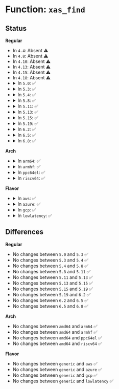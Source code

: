 # Function: <code>xas_find</code>

## Status
<b>Regular</b>
<ul>
<li>
In <code>4.4</code>: Absent ⚠️
</li>
<li>
In <code>4.8</code>: Absent ⚠️
</li>
<li>
In <code>4.10</code>: Absent ⚠️
</li>
<li>
In <code>4.13</code>: Absent ⚠️
</li>
<li>
In <code>4.15</code>: Absent ⚠️
</li>
<li>
In <code>4.18</code>: Absent ⚠️
</li>
<li>
<details>
<summary>In <code>5.0</code>: ✅</summary>

```c
void *xas_find(struct xa_state *xas, long unsigned int max);
```

**Collision:** Unique Global

**Inline:** No

**Transformation:** False

**Instances:**

```
In lib/xarray.c (ffffffff81a17410)
Location: lib/xarray.c:1055
Inline: False
Direct callers:
  - mm/filemap.c:filemap_map_pages
  - mm/filemap.c:filemap_map_pages
  - mm/filemap.c:find_get_pages_range
  - mm/filemap.c:find_get_pages_range
  - mm/filemap.c:find_get_entries
  - mm/filemap.c:find_get_entries
  - mm/filemap.c:filemap_range_has_page
  - mm/filemap.c:delete_from_page_cache_batch
  - mm/filemap.c:delete_from_page_cache_batch
  - mm/shmem.c:shmem_unuse
  - mm/shmem.c:shmem_unuse
  - mm/shmem.c:shmem_partial_swap_usage
  - mm/shmem.c:shmem_partial_swap_usage
  - mm/khugepaged.c:khugepaged
  - mm/khugepaged.c:khugepaged
  - mm/khugepaged.c:collapse_shmem
  - mm/khugepaged.c:collapse_shmem
  - mm/khugepaged.c:collapse_shmem
  - mm/memfd.c:memfd_fcntl
  - mm/memfd.c:memfd_fcntl
  - fs/dax.c:dax_layout_busy_page
  - fs/dax.c:dax_layout_busy_page
  - lib/idr.c:ida_destroy
  - lib/idr.c:ida_destroy
  - lib/xarray.c:xa_extract
  - lib/xarray.c:xa_extract
  - lib/xarray.c:xa_extract
  - lib/xarray.c:xa_find_after
  - lib/xarray.c:xa_find
```
**Symbols:**

```
ffffffff81a17410-ffffffff81a1759f: xas_find (STB_GLOBAL)
```
</details>
</li>
<li>
<details>
<summary>In <code>5.3</code>: ✅</summary>

```c
void *xas_find(struct xa_state *xas, long unsigned int max);
```

**Collision:** Unique Global

**Inline:** No

**Transformation:** False

**Instances:**

```
In lib/xarray.c (ffffffff81a870a0)
Location: lib/xarray.c:1074
Inline: False
Direct callers:
  - mm/filemap.c:filemap_map_pages
  - mm/filemap.c:filemap_map_pages
  - mm/filemap.c:find_get_pages_range
  - mm/filemap.c:find_get_pages_range
  - mm/filemap.c:find_get_entries
  - mm/filemap.c:find_get_entries
  - mm/filemap.c:filemap_range_has_page
  - mm/filemap.c:delete_from_page_cache_batch
  - mm/filemap.c:delete_from_page_cache_batch
  - mm/shmem.c:shmem_unuse_inode
  - mm/shmem.c:shmem_unuse_inode
  - mm/shmem.c:shmem_partial_swap_usage
  - mm/shmem.c:shmem_partial_swap_usage
  - mm/khugepaged.c:khugepaged
  - mm/khugepaged.c:khugepaged
  - mm/khugepaged.c:collapse_shmem
  - mm/khugepaged.c:collapse_shmem
  - mm/khugepaged.c:collapse_shmem
  - mm/memfd.c:memfd_wait_for_pins
  - mm/memfd.c:memfd_wait_for_pins
  - fs/dax.c:dax_layout_busy_page
  - fs/dax.c:dax_layout_busy_page
  - lib/idr.c:ida_destroy
  - lib/xarray.c:xa_extract
  - lib/xarray.c:xa_extract
  - lib/xarray.c:xa_extract
  - lib/xarray.c:xa_find_after
  - lib/xarray.c:xa_find
```
**Symbols:**

```
ffffffff81a870a0-ffffffff81a87250: xas_find (STB_GLOBAL)
```
</details>
</li>
<li>
<details>
<summary>In <code>5.4</code>: ✅</summary>

```c
void *xas_find(struct xa_state *xas, long unsigned int max);
```

**Collision:** Unique Global

**Inline:** No

**Transformation:** False

**Instances:**

```
In lib/xarray.c (ffffffff81abe330)
Location: lib/xarray.c:1081
Inline: False
Direct callers:
  - mm/filemap.c:filemap_map_pages
  - mm/filemap.c:filemap_map_pages
  - mm/filemap.c:find_get_pages_range
  - mm/filemap.c:find_get_pages_range
  - mm/filemap.c:find_get_entries
  - mm/filemap.c:find_get_entries
  - mm/filemap.c:filemap_range_has_page
  - mm/filemap.c:delete_from_page_cache_batch
  - mm/filemap.c:delete_from_page_cache_batch
  - mm/shmem.c:shmem_unuse_inode
  - mm/shmem.c:shmem_unuse_inode
  - mm/shmem.c:shmem_partial_swap_usage
  - mm/shmem.c:shmem_partial_swap_usage
  - mm/khugepaged.c:khugepaged_scan_mm_slot
  - mm/khugepaged.c:khugepaged_scan_mm_slot
  - mm/khugepaged.c:collapse_file
  - mm/khugepaged.c:collapse_file
  - mm/khugepaged.c:collapse_file
  - mm/memfd.c:memfd_wait_for_pins
  - mm/memfd.c:memfd_wait_for_pins
  - fs/dax.c:dax_layout_busy_page
  - fs/dax.c:dax_layout_busy_page
  - lib/idr.c:ida_destroy
  - lib/xarray.c:xa_extract
  - lib/xarray.c:xa_extract
  - lib/xarray.c:xa_extract
  - lib/xarray.c:xa_find_after
  - lib/xarray.c:xa_find
```
**Symbols:**

```
ffffffff81abe330-ffffffff81abe4e6: xas_find (STB_GLOBAL)
```
</details>
</li>
<li>
<details>
<summary>In <code>5.8</code>: ✅</summary>

```c
void *xas_find(struct xa_state *xas, long unsigned int max);
```

**Collision:** Unique Global

**Inline:** No

**Transformation:** False

**Instances:**

```
In lib/xarray.c (ffffffff815fab60)
Location: lib/xarray.c:1081
Inline: False
Direct callers:
  - mm/filemap.c:filemap_map_pages
  - mm/filemap.c:filemap_map_pages
  - mm/filemap.c:find_get_pages_range
  - mm/filemap.c:find_get_pages_range
  - mm/filemap.c:find_get_entries
  - mm/filemap.c:find_get_entries
  - mm/filemap.c:filemap_range_has_page
  - mm/filemap.c:page_cache_delete_batch
  - mm/filemap.c:page_cache_delete_batch
  - mm/shmem.c:shmem_unuse_inode
  - mm/shmem.c:shmem_unuse_inode
  - mm/shmem.c:shmem_partial_swap_usage
  - mm/shmem.c:shmem_partial_swap_usage
  - mm/khugepaged.c:khugepaged_scan_file
  - mm/khugepaged.c:khugepaged_scan_file
  - mm/khugepaged.c:collapse_file
  - mm/khugepaged.c:collapse_file
  - mm/khugepaged.c:collapse_file
  - fs/dax.c:dax_layout_busy_page
  - fs/dax.c:dax_layout_busy_page
  - fs/fuse/file.c:__readahead_batch
  - fs/fuse/file.c:__readahead_batch
  - lib/idr.c:ida_destroy
  - lib/idr.c:ida_destroy
  - lib/xarray.c:xa_find_after
  - lib/xarray.c:xa_find
```
**Symbols:**

```
ffffffff815fab60-ffffffff815fad28: xas_find (STB_GLOBAL)
```
</details>
</li>
<li>
<details>
<summary>In <code>5.11</code>: ✅</summary>

```c
void *xas_find(struct xa_state *xas, long unsigned int max);
```

**Collision:** Unique Global

**Inline:** No

**Transformation:** False

**Instances:**

```
In lib/xarray.c (ffffffff8161f360)
Location: lib/xarray.c:1231
Inline: False
Direct callers:
  - arch/x86/kernel/cpu/sgx/encl.c:sgx_encl_may_map
  - arch/x86/kernel/cpu/sgx/encl.c:sgx_encl_may_map
  - mm/filemap.c:filemap_map_pages
  - mm/filemap.c:filemap_map_pages
  - mm/filemap.c:find_get_pages_range
  - mm/filemap.c:find_get_pages_range
  - mm/filemap.c:find_get_pages_range
  - mm/filemap.c:find_get_pages_range
  - mm/filemap.c:find_get_entries
  - mm/filemap.c:find_get_entries
  - mm/filemap.c:filemap_range_has_page
  - mm/filemap.c:page_cache_delete_batch
  - mm/filemap.c:page_cache_delete_batch
  - mm/shmem.c:shmem_unuse_inode
  - mm/shmem.c:shmem_unuse_inode
  - mm/shmem.c:shmem_partial_swap_usage
  - mm/shmem.c:shmem_partial_swap_usage
  - mm/madvise.c:force_shm_swapin_readahead
  - mm/swap_state.c:clear_shadow_from_swap_cache
  - mm/swap_state.c:clear_shadow_from_swap_cache
  - mm/khugepaged.c:khugepaged_scan_file
  - mm/khugepaged.c:khugepaged_scan_file
  - mm/khugepaged.c:collapse_file
  - mm/khugepaged.c:collapse_file
  - mm/khugepaged.c:collapse_file
  - fs/dax.c:dax_layout_busy_page_range
  - fs/dax.c:dax_layout_busy_page_range
  - fs/fuse/file.c:__readahead_batch
  - fs/fuse/file.c:__readahead_batch
  - lib/idr.c:ida_destroy
  - lib/idr.c:ida_destroy
  - lib/xarray.c:xa_find_after
  - lib/xarray.c:xa_find
```
**Symbols:**

```
ffffffff8161f360-ffffffff8161f528: xas_find (STB_GLOBAL)
```
</details>
</li>
<li>
<details>
<summary>In <code>5.13</code>: ✅</summary>

```c
void *xas_find(struct xa_state *xas, long unsigned int max);
```

**Collision:** Unique Global

**Inline:** No

**Transformation:** False

**Instances:**

```
In lib/xarray.c (ffffffff816029b0)
Location: lib/xarray.c:1232
Inline: False
Direct callers:
  - arch/x86/kernel/cpu/sgx/encl.c:sgx_encl_may_map
  - arch/x86/kernel/cpu/sgx/encl.c:sgx_encl_may_map
  - mm/filemap.c:filemap_map_pages
  - mm/filemap.c:filemap_map_pages
  - mm/filemap.c:next_uptodate_page
  - mm/filemap.c:next_uptodate_page
  - mm/filemap.c:mapping_seek_hole_data
  - mm/filemap.c:find_get_pages_range_tag
  - mm/filemap.c:find_get_pages_range
  - mm/filemap.c:find_lock_entries
  - mm/filemap.c:find_get_entries
  - mm/filemap.c:filemap_range_needs_writeback
  - mm/filemap.c:filemap_range_has_page
  - mm/filemap.c:page_cache_delete_batch
  - mm/filemap.c:page_cache_delete_batch
  - mm/shmem.c:shmem_unuse_inode
  - mm/shmem.c:shmem_unuse_inode
  - mm/shmem.c:shmem_partial_swap_usage
  - mm/shmem.c:shmem_partial_swap_usage
  - mm/madvise.c:force_shm_swapin_readahead
  - mm/swap_state.c:clear_shadow_from_swap_cache
  - mm/khugepaged.c:khugepaged_scan_file
  - mm/khugepaged.c:khugepaged_scan_file
  - mm/khugepaged.c:collapse_file
  - mm/khugepaged.c:collapse_file
  - mm/khugepaged.c:collapse_file
  - fs/dax.c:dax_layout_busy_page_range
  - fs/dax.c:dax_layout_busy_page_range
  - fs/fuse/file.c:__readahead_batch
  - fs/fuse/file.c:__readahead_batch
  - lib/iov_iter.c:iov_iter_for_each_range
  - lib/iov_iter.c:iov_iter_for_each_range
  - lib/iov_iter.c:iov_iter_npages
  - lib/iov_iter.c:iov_iter_npages
  - lib/iov_iter.c:csum_and_copy_to_iter
  - lib/iov_iter.c:csum_and_copy_to_iter
  - lib/iov_iter.c:csum_and_copy_from_iter_full
  - lib/iov_iter.c:csum_and_copy_from_iter_full
  - lib/iov_iter.c:csum_and_copy_from_iter
  - lib/iov_iter.c:csum_and_copy_from_iter
  - lib/iov_iter.c:iov_iter_get_pages_alloc
  - lib/iov_iter.c:iov_iter_get_pages_alloc
  - lib/iov_iter.c:iov_iter_get_pages
  - lib/iov_iter.c:iov_iter_get_pages
  - lib/iov_iter.c:iov_iter_gap_alignment
  - lib/iov_iter.c:iov_iter_gap_alignment
  - lib/iov_iter.c:iov_iter_alignment
  - lib/iov_iter.c:iov_iter_alignment
  - lib/iov_iter.c:iov_iter_advance
  - lib/iov_iter.c:iov_iter_advance
  - lib/iov_iter.c:iov_iter_copy_from_user_atomic
  - lib/iov_iter.c:iov_iter_copy_from_user_atomic
  - lib/iov_iter.c:iov_iter_zero
  - lib/iov_iter.c:iov_iter_zero
  - lib/iov_iter.c:_copy_from_iter_full_nocache
  - lib/iov_iter.c:_copy_from_iter_full_nocache
  - lib/iov_iter.c:_copy_from_iter_flushcache
  - lib/iov_iter.c:_copy_from_iter_flushcache
  - lib/iov_iter.c:_copy_from_iter_nocache
  - lib/iov_iter.c:_copy_from_iter_nocache
  - lib/iov_iter.c:_copy_from_iter_full
  - lib/iov_iter.c:_copy_from_iter_full
  - lib/iov_iter.c:_copy_from_iter
  - lib/iov_iter.c:_copy_from_iter
  - lib/iov_iter.c:_copy_mc_to_iter
  - lib/iov_iter.c:_copy_mc_to_iter
  - lib/iov_iter.c:_copy_to_iter
  - lib/iov_iter.c:_copy_to_iter
  - lib/idr.c:ida_destroy
  - lib/idr.c:ida_destroy
  - lib/xarray.c:xa_extract
  - lib/xarray.c:xa_extract
  - lib/xarray.c:xa_find_after
  - lib/xarray.c:xa_find
```
**Symbols:**

```
ffffffff816029b0-ffffffff81602b5b: xas_find (STB_GLOBAL)
```
</details>
</li>
<li>
<details>
<summary>In <code>5.15</code>: ✅</summary>

```c
void *xas_find(struct xa_state *xas, long unsigned int max);
```

**Collision:** Unique Global

**Inline:** No

**Transformation:** False

**Instances:**

```
In lib/xarray.c (ffffffff81670e30)
Location: lib/xarray.c:1232
Inline: False
Direct callers:
  - arch/x86/kernel/cpu/sgx/encl.c:sgx_encl_may_map
  - arch/x86/kernel/cpu/sgx/encl.c:sgx_encl_may_map
  - mm/filemap.c:filemap_map_pages
  - mm/filemap.c:filemap_map_pages
  - mm/filemap.c:next_uptodate_page
  - mm/filemap.c:mapping_seek_hole_data
  - mm/filemap.c:find_get_pages_range_tag
  - mm/filemap.c:find_get_pages_range
  - mm/filemap.c:find_lock_entries
  - mm/filemap.c:find_get_entries
  - mm/filemap.c:filemap_range_needs_writeback
  - mm/filemap.c:filemap_range_has_page
  - mm/filemap.c:page_cache_delete_batch
  - mm/filemap.c:page_cache_delete_batch
  - mm/shmem.c:shmem_unuse_inode
  - mm/shmem.c:shmem_unuse_inode
  - mm/shmem.c:shmem_partial_swap_usage
  - mm/shmem.c:shmem_partial_swap_usage
  - mm/madvise.c:force_shm_swapin_readahead
  - mm/swap_state.c:clear_shadow_from_swap_cache
  - mm/khugepaged.c:khugepaged_scan_file
  - mm/khugepaged.c:khugepaged_scan_file
  - mm/khugepaged.c:collapse_file
  - mm/khugepaged.c:collapse_file
  - mm/khugepaged.c:collapse_file
  - fs/dax.c:dax_layout_busy_page_range
  - fs/dax.c:dax_layout_busy_page_range
  - fs/fuse/file.c:fuse_readahead
  - fs/fuse/file.c:fuse_readahead
  - lib/iov_iter.c:csum_and_copy_to_iter
  - lib/iov_iter.c:csum_and_copy_to_iter
  - lib/iov_iter.c:csum_and_copy_from_iter
  - lib/iov_iter.c:csum_and_copy_from_iter
  - lib/iov_iter.c:copy_page_from_iter_atomic
  - lib/iov_iter.c:copy_page_from_iter_atomic
  - lib/iov_iter.c:iov_iter_zero
  - lib/iov_iter.c:iov_iter_zero
  - lib/iov_iter.c:_copy_from_iter_flushcache
  - lib/iov_iter.c:_copy_from_iter_flushcache
  - lib/iov_iter.c:_copy_from_iter_nocache
  - lib/iov_iter.c:_copy_from_iter_nocache
  - lib/iov_iter.c:_copy_from_iter
  - lib/iov_iter.c:_copy_from_iter
  - lib/iov_iter.c:_copy_mc_to_iter
  - lib/iov_iter.c:_copy_mc_to_iter
  - lib/iov_iter.c:_copy_to_iter
  - lib/iov_iter.c:_copy_to_iter
  - lib/idr.c:ida_destroy
  - lib/idr.c:ida_destroy
  - lib/xarray.c:xa_extract
  - lib/xarray.c:xa_extract
  - lib/xarray.c:xa_extract
  - lib/xarray.c:xa_find_after
  - lib/xarray.c:xa_find
```
**Symbols:**

```
ffffffff81670e30-ffffffff81670ffe: xas_find (STB_GLOBAL)
```
</details>
</li>
<li>
<details>
<summary>In <code>5.19</code>: ✅</summary>

```c
void *xas_find(struct xa_state *xas, long unsigned int max);
```

**Collision:** Unique Global

**Inline:** No

**Transformation:** False

**Instances:**

```
In lib/xarray.c (ffffffff8178a830)
Location: lib/xarray.c:1239
Inline: False
Direct callers:
  - arch/x86/kernel/cpu/sgx/encl.c:sgx_encl_may_map
  - arch/x86/kernel/cpu/sgx/encl.c:sgx_encl_may_map
  - mm/filemap.c:filemap_map_pages
  - mm/filemap.c:filemap_map_pages
  - mm/filemap.c:next_uptodate_page
  - mm/filemap.c:mapping_seek_hole_data
  - mm/filemap.c:find_get_pages_range_tag
  - mm/filemap.c:find_get_pages_range
  - mm/filemap.c:find_lock_entries
  - mm/filemap.c:find_get_entries
  - mm/filemap.c:filemap_range_has_writeback
  - mm/filemap.c:filemap_range_has_page
  - mm/filemap.c:delete_from_page_cache_batch
  - mm/filemap.c:delete_from_page_cache_batch
  - mm/shmem.c:shmem_unuse_inode
  - mm/shmem.c:shmem_unuse_inode
  - mm/shmem.c:shmem_partial_swap_usage
  - mm/shmem.c:shmem_partial_swap_usage
  - mm/list_lru.c:memcg_destroy_list_lru
  - mm/madvise.c:force_shm_swapin_readahead
  - mm/swap_state.c:clear_shadow_from_swap_cache
  - mm/khugepaged.c:khugepaged_scan_file
  - mm/khugepaged.c:khugepaged_scan_file
  - mm/khugepaged.c:collapse_file
  - mm/khugepaged.c:collapse_file
  - fs/dax.c:dax_layout_busy_page_range
  - fs/dax.c:dax_layout_busy_page_range
  - fs/fuse/file.c:fuse_readahead
  - fs/fuse/file.c:fuse_readahead
  - lib/iov_iter.c:csum_and_copy_to_iter
  - lib/iov_iter.c:csum_and_copy_to_iter
  - lib/iov_iter.c:csum_and_copy_from_iter
  - lib/iov_iter.c:csum_and_copy_from_iter
  - lib/iov_iter.c:copy_page_from_iter_atomic
  - lib/iov_iter.c:copy_page_from_iter_atomic
  - lib/iov_iter.c:iov_iter_zero
  - lib/iov_iter.c:iov_iter_zero
  - lib/iov_iter.c:_copy_from_iter_flushcache
  - lib/iov_iter.c:_copy_from_iter_flushcache
  - lib/iov_iter.c:_copy_from_iter_nocache
  - lib/iov_iter.c:_copy_from_iter_nocache
  - lib/iov_iter.c:_copy_from_iter
  - lib/iov_iter.c:_copy_from_iter
  - lib/iov_iter.c:_copy_mc_to_iter
  - lib/iov_iter.c:_copy_mc_to_iter
  - lib/iov_iter.c:_copy_to_iter
  - lib/iov_iter.c:_copy_to_iter
  - lib/idr.c:ida_destroy
  - lib/idr.c:ida_destroy
  - lib/xarray.c:xa_extract
  - lib/xarray.c:xa_extract
  - lib/xarray.c:xa_extract
  - lib/xarray.c:xa_find_after
  - lib/xarray.c:xa_find
```
**Symbols:**

```
ffffffff8178a830-ffffffff8178aa19: xas_find (STB_GLOBAL)
```
</details>
</li>
<li>
<details>
<summary>In <code>6.2</code>: ✅</summary>

```c
void *xas_find(struct xa_state *xas, long unsigned int max);
```

**Collision:** Unique Global

**Inline:** No

**Transformation:** False

**Instances:**

```
In lib/xarray.c (ffffffff82047d70)
Location: lib/xarray.c:1239
Inline: False
Direct callers:
  - arch/x86/kernel/cpu/sgx/encl.c:sgx_encl_release
  - arch/x86/kernel/cpu/sgx/encl.c:sgx_encl_release
  - arch/x86/kernel/cpu/sgx/encl.c:sgx_encl_may_map
  - arch/x86/kernel/cpu/sgx/encl.c:sgx_encl_may_map
  - mm/filemap.c:filemap_map_pages
  - mm/filemap.c:filemap_map_pages
  - mm/filemap.c:next_uptodate_page
  - mm/filemap.c:mapping_seek_hole_data
  - mm/filemap.c:find_get_pages_range_tag
  - mm/filemap.c:filemap_get_folios
  - mm/filemap.c:find_lock_entries
  - mm/filemap.c:find_get_entries
  - mm/filemap.c:filemap_range_has_writeback
  - mm/filemap.c:filemap_range_has_page
  - mm/filemap.c:delete_from_page_cache_batch
  - mm/filemap.c:delete_from_page_cache_batch
  - mm/shmem.c:shmem_unuse_inode
  - mm/shmem.c:shmem_unuse_inode
  - mm/shmem.c:shmem_partial_swap_usage
  - mm/shmem.c:shmem_partial_swap_usage
  - mm/list_lru.c:memcg_destroy_list_lru
  - mm/madvise.c:force_shm_swapin_readahead
  - mm/swap_state.c:clear_shadow_from_swap_cache
  - mm/khugepaged.c:hpage_collapse_scan_file
  - mm/khugepaged.c:hpage_collapse_scan_file
  - mm/khugepaged.c:collapse_file
  - mm/khugepaged.c:collapse_file
  - fs/dax.c:dax_layout_busy_page_range
  - fs/dax.c:dax_layout_busy_page_range
  - fs/squashfs/file.c:__readahead_batch
  - fs/squashfs/file.c:__readahead_batch
  - fs/fuse/file.c:fuse_readahead
  - fs/fuse/file.c:fuse_readahead
  - lib/iov_iter.c:csum_and_copy_to_iter
  - lib/iov_iter.c:csum_and_copy_from_iter
  - lib/iov_iter.c:copy_page_from_iter_atomic
  - lib/iov_iter.c:iov_iter_zero
  - lib/iov_iter.c:_copy_from_iter_flushcache
  - lib/iov_iter.c:_copy_from_iter_nocache
  - lib/iov_iter.c:_copy_from_iter
  - lib/iov_iter.c:_copy_mc_to_iter
  - lib/iov_iter.c:_copy_to_iter
  - lib/idr.c:ida_destroy
  - lib/idr.c:ida_destroy
  - lib/xarray.c:xa_extract
  - lib/xarray.c:xa_extract
  - lib/xarray.c:xa_extract
  - lib/xarray.c:xa_find_after
  - lib/xarray.c:xa_find
```
**Symbols:**

```
ffffffff82047d70-ffffffff82047f59: xas_find (STB_GLOBAL)
```
</details>
</li>
<li>
<details>
<summary>In <code>6.5</code>: ✅</summary>

```c
void *xas_find(struct xa_state *xas, long unsigned int max);
```

**Collision:** Unique Global

**Inline:** No

**Transformation:** False

**Instances:**

```
In lib/xarray.c (ffffffff820c6510)
Location: lib/xarray.c:1237
Inline: False
Direct callers:
  - arch/x86/kernel/cpu/sgx/encl.c:sgx_encl_release
  - arch/x86/kernel/cpu/sgx/encl.c:sgx_encl_release
  - arch/x86/kernel/cpu/sgx/encl.c:sgx_encl_may_map
  - arch/x86/kernel/cpu/sgx/encl.c:sgx_encl_may_map
  - mm/filemap.c:filemap_cachestat
  - mm/filemap.c:filemap_cachestat
  - mm/filemap.c:filemap_cachestat
  - mm/filemap.c:filemap_map_pages
  - mm/filemap.c:filemap_map_pages
  - mm/filemap.c:next_uptodate_page
  - mm/filemap.c:mapping_seek_hole_data
  - mm/filemap.c:filemap_get_folios_tag
  - mm/filemap.c:filemap_get_folios
  - mm/filemap.c:find_lock_entries
  - mm/filemap.c:find_get_entries
  - mm/filemap.c:filemap_range_has_writeback
  - mm/filemap.c:filemap_range_has_page
  - mm/filemap.c:delete_from_page_cache_batch
  - mm/filemap.c:delete_from_page_cache_batch
  - mm/shmem.c:shmem_unuse_inode
  - mm/shmem.c:shmem_unuse_inode
  - mm/shmem.c:shmem_partial_swap_usage
  - mm/shmem.c:shmem_partial_swap_usage
  - mm/list_lru.c:memcg_destroy_list_lru
  - mm/madvise.c:shmem_swapin_range
  - mm/swap_state.c:clear_shadow_from_swap_cache
  - mm/khugepaged.c:hpage_collapse_scan_file
  - mm/khugepaged.c:hpage_collapse_scan_file
  - mm/khugepaged.c:collapse_file
  - fs/dax.c:dax_iomap_iter
  - fs/dax.c:dax_iomap_iter
  - fs/dax.c:dax_layout_busy_page_range
  - fs/dax.c:dax_layout_busy_page_range
  - fs/squashfs/file.c:__readahead_batch
  - fs/squashfs/file.c:__readahead_batch
  - fs/fuse/file.c:fuse_readahead
  - fs/fuse/file.c:fuse_readahead
  - lib/iov_iter.c:csum_and_copy_to_iter
  - lib/iov_iter.c:csum_and_copy_from_iter
  - lib/iov_iter.c:copy_page_from_iter_atomic
  - lib/iov_iter.c:iov_iter_zero
  - lib/iov_iter.c:copy_page_to_iter_nofault
  - lib/iov_iter.c:copy_page_to_iter_nofault
  - lib/iov_iter.c:_copy_from_iter_flushcache
  - lib/iov_iter.c:_copy_from_iter_nocache
  - lib/iov_iter.c:_copy_from_iter
  - lib/iov_iter.c:_copy_mc_to_iter
  - lib/iov_iter.c:_copy_to_iter
  - lib/idr.c:ida_destroy
  - lib/idr.c:ida_destroy
  - lib/xarray.c:xa_extract
  - lib/xarray.c:xa_extract
  - lib/xarray.c:xa_find_after
  - lib/xarray.c:xa_find
```
**Symbols:**

```
ffffffff820c6510-ffffffff820c66ef: xas_find (STB_GLOBAL)
```
</details>
</li>
<li>
<details>
<summary>In <code>6.8</code>: ✅</summary>

```c
void *xas_find(struct xa_state *xas, long unsigned int max);
```

**Collision:** Unique Global

**Inline:** No

**Transformation:** False

**Instances:**

```
In lib/xarray.c (ffffffff821a0e90)
Location: lib/xarray.c:1237
Inline: False
Direct callers:
  - arch/x86/kernel/cpu/sgx/encl.c:sgx_encl_release
  - arch/x86/kernel/cpu/sgx/encl.c:sgx_encl_release
  - arch/x86/kernel/cpu/sgx/encl.c:sgx_encl_may_map
  - arch/x86/kernel/cpu/sgx/encl.c:sgx_encl_may_map
  - mm/filemap.c:filemap_cachestat
  - mm/filemap.c:filemap_cachestat
  - mm/filemap.c:filemap_cachestat
  - mm/filemap.c:next_uptodate_folio
  - mm/filemap.c:mapping_seek_hole_data
  - mm/filemap.c:filemap_get_folios_tag
  - mm/filemap.c:find_lock_entries
  - mm/filemap.c:find_get_entries
  - mm/filemap.c:filemap_range_has_writeback
  - mm/filemap.c:filemap_range_has_page
  - mm/filemap.c:delete_from_page_cache_batch
  - mm/filemap.c:delete_from_page_cache_batch
  - mm/shmem.c:shmem_unuse_inode
  - mm/shmem.c:shmem_unuse_inode
  - mm/shmem.c:shmem_partial_swap_usage
  - mm/shmem.c:shmem_partial_swap_usage
  - mm/list_lru.c:memcg_destroy_list_lru
  - mm/madvise.c:shmem_swapin_range
  - mm/madvise.c:shmem_swapin_range
  - mm/swap_state.c:clear_shadow_from_swap_cache
  - mm/khugepaged.c:hpage_collapse_scan_file
  - mm/khugepaged.c:hpage_collapse_scan_file
  - mm/khugepaged.c:collapse_file
  - fs/libfs.c:offset_iterate_dir
  - fs/dax.c:dax_iomap_iter
  - fs/dax.c:dax_iomap_iter
  - fs/dax.c:dax_layout_busy_page_range
  - fs/dax.c:dax_layout_busy_page_range
  - fs/squashfs/file.c:__readahead_batch
  - fs/squashfs/file.c:__readahead_batch
  - fs/fuse/file.c:fuse_readahead
  - fs/fuse/file.c:fuse_readahead
  - lib/iov_iter.c:copy_page_from_iter_atomic
  - lib/iov_iter.c:iov_iter_zero
  - lib/iov_iter.c:iov_iter_zero
  - lib/iov_iter.c:copy_page_to_iter_nofault
  - lib/iov_iter.c:copy_page_to_iter_nofault
  - lib/iov_iter.c:_copy_from_iter_flushcache
  - lib/iov_iter.c:_copy_from_iter_nocache
  - lib/iov_iter.c:_copy_from_iter
  - lib/iov_iter.c:_copy_mc_to_iter
  - lib/iov_iter.c:_copy_to_iter
  - net/core/skbuff.c:csum_and_copy_from_iter_full
  - net/core/skbuff.c:csum_and_copy_from_iter_full
  - net/core/datagram.c:csum_and_copy_to_iter
  - net/core/datagram.c:csum_and_copy_to_iter
  - lib/idr.c:ida_destroy
  - lib/idr.c:ida_destroy
  - lib/xarray.c:xa_extract
  - lib/xarray.c:xa_extract
  - lib/xarray.c:xa_find_after
  - lib/xarray.c:xa_find
```
**Symbols:**

```
ffffffff821a0e90-ffffffff821a106f: xas_find (STB_GLOBAL)
```
</details>
</li>
</ul>
<b>Arch</b>
<ul>
<li>
<details>
<summary>In <code>arm64</code>: ✅</summary>

```c
void *xas_find(struct xa_state *xas, long unsigned int max);
```

**Collision:** Unique Global

**Inline:** No

**Transformation:** False

**Instances:**

```
In lib/xarray.c (ffff800010d995d0)
Location: lib/xarray.c:1081
Inline: False
Direct callers:
  - mm/filemap.c:filemap_map_pages
  - mm/filemap.c:filemap_map_pages
  - mm/filemap.c:find_get_pages_range
  - mm/filemap.c:find_get_pages_range
  - mm/filemap.c:find_get_entries
  - mm/filemap.c:find_get_entries
  - mm/filemap.c:filemap_range_has_page
  - mm/filemap.c:delete_from_page_cache_batch
  - mm/filemap.c:delete_from_page_cache_batch
  - mm/shmem.c:shmem_unuse_inode
  - mm/shmem.c:shmem_unuse_inode
  - mm/shmem.c:shmem_partial_swap_usage
  - mm/shmem.c:shmem_partial_swap_usage
  - mm/khugepaged.c:khugepaged
  - mm/khugepaged.c:khugepaged
  - mm/khugepaged.c:collapse_file
  - mm/khugepaged.c:collapse_file
  - mm/khugepaged.c:collapse_file
  - mm/memfd.c:memfd_wait_for_pins
  - mm/memfd.c:memfd_wait_for_pins
  - fs/dax.c:dax_layout_busy_page
  - fs/dax.c:dax_layout_busy_page
  - lib/idr.c:ida_destroy
  - lib/xarray.c:xa_extract
  - lib/xarray.c:xa_extract
  - lib/xarray.c:xa_find_after
  - lib/xarray.c:xa_find
```
**Symbols:**

```
ffff800010d995d0-ffff800010d997a8: xas_find (STB_GLOBAL)
```
</details>
</li>
<li>
<details>
<summary>In <code>armhf</code>: ✅</summary>

```c
void *xas_find(struct xa_state *xas, long unsigned int max);
```

**Collision:** Unique Global

**Inline:** No

**Transformation:** False

**Instances:**

```
In lib/xarray.c (c0e960cc)
Location: lib/xarray.c:1081
Inline: False
Direct callers:
  - mm/filemap.c:filemap_map_pages
  - mm/filemap.c:filemap_map_pages
  - mm/filemap.c:find_get_pages_range
  - mm/filemap.c:find_get_pages_range
  - mm/filemap.c:find_get_entries
  - mm/filemap.c:find_get_entries
  - mm/filemap.c:filemap_range_has_page
  - mm/filemap.c:delete_from_page_cache_batch
  - mm/filemap.c:delete_from_page_cache_batch
  - mm/shmem.c:shmem_unuse_inode
  - mm/shmem.c:shmem_unuse_inode
  - mm/shmem.c:shmem_partial_swap_usage
  - mm/shmem.c:shmem_partial_swap_usage
  - mm/memfd.c:memfd_wait_for_pins
  - mm/memfd.c:memfd_wait_for_pins
  - lib/idr.c:ida_destroy
  - lib/idr.c:ida_destroy
  - lib/xarray.c:xa_extract
  - lib/xarray.c:xa_extract
  - lib/xarray.c:xa_find_after
  - lib/xarray.c:xa_find
```
**Symbols:**

```
c0e960cc-c0e96294: xas_find (STB_GLOBAL)
```
</details>
</li>
<li>
<details>
<summary>In <code>ppc64el</code>: ✅</summary>

```c
void *xas_find(struct xa_state *xas, long unsigned int max);
```

**Collision:** Unique Global

**Inline:** No

**Transformation:** False

**Instances:**

```
In lib/xarray.c (c000000000edf380)
Location: lib/xarray.c:1081
Inline: False
Direct callers:
  - mm/filemap.c:filemap_map_pages
  - mm/filemap.c:filemap_map_pages
  - mm/filemap.c:filemap_map_pages
  - mm/filemap.c:find_get_pages_range
  - mm/filemap.c:find_get_pages_range
  - mm/filemap.c:find_get_pages_range
  - mm/filemap.c:find_get_entries
  - mm/filemap.c:find_get_entries
  - mm/filemap.c:filemap_range_has_page
  - mm/filemap.c:delete_from_page_cache_batch
  - mm/filemap.c:delete_from_page_cache_batch
  - mm/shmem.c:shmem_unuse_inode
  - mm/shmem.c:shmem_unuse_inode
  - mm/shmem.c:shmem_partial_swap_usage
  - mm/shmem.c:shmem_partial_swap_usage
  - mm/shmem.c:shmem_partial_swap_usage
  - mm/khugepaged.c:khugepaged_scan_mm_slot
  - mm/khugepaged.c:khugepaged_scan_mm_slot
  - mm/khugepaged.c:khugepaged_scan_mm_slot
  - mm/khugepaged.c:collapse_file
  - mm/khugepaged.c:collapse_file
  - mm/khugepaged.c:collapse_file
  - mm/memfd.c:memfd_wait_for_pins
  - mm/memfd.c:memfd_wait_for_pins
  - fs/dax.c:dax_layout_busy_page
  - fs/dax.c:dax_layout_busy_page
  - lib/idr.c:ida_destroy
  - lib/idr.c:ida_destroy
  - lib/xarray.c:xa_extract
  - lib/xarray.c:xa_extract
  - lib/xarray.c:xa_extract
  - lib/xarray.c:xa_find_after
  - lib/xarray.c:xa_find
```
**Symbols:**

```
c000000000edf380-c000000000edf5c0: xas_find (STB_GLOBAL)
```
</details>
</li>
<li>
<details>
<summary>In <code>riscv64</code>: ✅</summary>

```c
void *xas_find(struct xa_state *xas, long unsigned int max);
```

**Collision:** Unique Global

**Inline:** No

**Transformation:** False

**Instances:**

```
In lib/xarray.c (ffffffe0008c2556)
Location: lib/xarray.c:1081
Inline: False
Direct callers:
  - mm/filemap.c:filemap_map_pages
  - mm/filemap.c:filemap_map_pages
  - mm/filemap.c:find_get_pages_range
  - mm/filemap.c:find_get_pages_range
  - mm/filemap.c:find_get_entries
  - mm/filemap.c:find_get_entries
  - mm/filemap.c:filemap_range_has_page
  - mm/filemap.c:delete_from_page_cache_batch
  - mm/filemap.c:delete_from_page_cache_batch
  - mm/shmem.c:shmem_unuse_inode
  - mm/shmem.c:shmem_unuse_inode
  - mm/shmem.c:shmem_partial_swap_usage
  - mm/shmem.c:shmem_partial_swap_usage
  - mm/shmem.c:shmem_partial_swap_usage
  - mm/memfd.c:memfd_wait_for_pins
  - mm/memfd.c:memfd_wait_for_pins
  - fs/dax.c:dax_layout_busy_page
  - fs/dax.c:dax_layout_busy_page
  - lib/idr.c:ida_destroy
  - lib/idr.c:ida_destroy
  - lib/xarray.c:xa_extract
  - lib/xarray.c:xa_extract
  - lib/xarray.c:xa_extract
  - lib/xarray.c:xa_find_after
  - lib/xarray.c:xa_find
```
**Symbols:**

```
ffffffe0008c2556-ffffffe0008c26b6: xas_find (STB_GLOBAL)
```
</details>
</li>
</ul>
<b>Flavor</b>
<ul>
<li>
<details>
<summary>In <code>aws</code>: ✅</summary>

```c
void *xas_find(struct xa_state *xas, long unsigned int max);
```

**Collision:** Unique Global

**Inline:** No

**Transformation:** False

**Instances:**

```
In lib/xarray.c (ffffffff81a5d180)
Location: lib/xarray.c:1081
Inline: False
Direct callers:
  - mm/filemap.c:filemap_map_pages
  - mm/filemap.c:filemap_map_pages
  - mm/filemap.c:find_get_pages_range
  - mm/filemap.c:find_get_pages_range
  - mm/filemap.c:find_get_entries
  - mm/filemap.c:find_get_entries
  - mm/filemap.c:filemap_range_has_page
  - mm/filemap.c:delete_from_page_cache_batch
  - mm/filemap.c:delete_from_page_cache_batch
  - mm/shmem.c:shmem_unuse_inode
  - mm/shmem.c:shmem_unuse_inode
  - mm/shmem.c:shmem_partial_swap_usage
  - mm/shmem.c:shmem_partial_swap_usage
  - mm/khugepaged.c:khugepaged_scan_mm_slot
  - mm/khugepaged.c:khugepaged_scan_mm_slot
  - mm/khugepaged.c:collapse_file
  - mm/khugepaged.c:collapse_file
  - mm/khugepaged.c:collapse_file
  - mm/memfd.c:memfd_wait_for_pins
  - mm/memfd.c:memfd_wait_for_pins
  - fs/dax.c:dax_layout_busy_page
  - fs/dax.c:dax_layout_busy_page
  - lib/idr.c:ida_destroy
  - lib/xarray.c:xa_extract
  - lib/xarray.c:xa_extract
  - lib/xarray.c:xa_extract
  - lib/xarray.c:xa_find_after
  - lib/xarray.c:xa_find
```
**Symbols:**

```
ffffffff81a5d180-ffffffff81a5d336: xas_find (STB_GLOBAL)
```
</details>
</li>
<li>
<details>
<summary>In <code>azure</code>: ✅</summary>

```c
void *xas_find(struct xa_state *xas, long unsigned int max);
```

**Collision:** Unique Global

**Inline:** No

**Transformation:** False

**Instances:**

```
In lib/xarray.c (ffffffff81a1a250)
Location: lib/xarray.c:1081
Inline: False
Direct callers:
  - mm/filemap.c:filemap_map_pages
  - mm/filemap.c:filemap_map_pages
  - mm/filemap.c:find_get_pages_range
  - mm/filemap.c:find_get_pages_range
  - mm/filemap.c:find_get_entries
  - mm/filemap.c:find_get_entries
  - mm/filemap.c:filemap_range_has_page
  - mm/filemap.c:delete_from_page_cache_batch
  - mm/filemap.c:delete_from_page_cache_batch
  - mm/shmem.c:shmem_unuse_inode
  - mm/shmem.c:shmem_unuse_inode
  - mm/shmem.c:shmem_partial_swap_usage
  - mm/shmem.c:shmem_partial_swap_usage
  - mm/khugepaged.c:khugepaged_scan_mm_slot
  - mm/khugepaged.c:khugepaged_scan_mm_slot
  - mm/khugepaged.c:collapse_file
  - mm/khugepaged.c:collapse_file
  - mm/khugepaged.c:collapse_file
  - mm/memfd.c:memfd_wait_for_pins
  - mm/memfd.c:memfd_wait_for_pins
  - fs/dax.c:dax_layout_busy_page
  - fs/dax.c:dax_layout_busy_page
  - lib/idr.c:ida_destroy
  - lib/xarray.c:xa_extract
  - lib/xarray.c:xa_extract
  - lib/xarray.c:xa_extract
  - lib/xarray.c:xa_find_after
  - lib/xarray.c:xa_find
```
**Symbols:**

```
ffffffff81a1a250-ffffffff81a1a406: xas_find (STB_GLOBAL)
```
</details>
</li>
<li>
<details>
<summary>In <code>gcp</code>: ✅</summary>

```c
void *xas_find(struct xa_state *xas, long unsigned int max);
```

**Collision:** Unique Global

**Inline:** No

**Transformation:** False

**Instances:**

```
In lib/xarray.c (ffffffff81ac9570)
Location: lib/xarray.c:1081
Inline: False
Direct callers:
  - mm/filemap.c:filemap_map_pages
  - mm/filemap.c:filemap_map_pages
  - mm/filemap.c:find_get_pages_range
  - mm/filemap.c:find_get_pages_range
  - mm/filemap.c:find_get_entries
  - mm/filemap.c:find_get_entries
  - mm/filemap.c:filemap_range_has_page
  - mm/filemap.c:delete_from_page_cache_batch
  - mm/filemap.c:delete_from_page_cache_batch
  - mm/shmem.c:shmem_unuse_inode
  - mm/shmem.c:shmem_unuse_inode
  - mm/shmem.c:shmem_partial_swap_usage
  - mm/shmem.c:shmem_partial_swap_usage
  - mm/khugepaged.c:khugepaged_scan_mm_slot
  - mm/khugepaged.c:khugepaged_scan_mm_slot
  - mm/khugepaged.c:collapse_file
  - mm/khugepaged.c:collapse_file
  - mm/khugepaged.c:collapse_file
  - mm/memfd.c:memfd_wait_for_pins
  - mm/memfd.c:memfd_wait_for_pins
  - fs/dax.c:dax_layout_busy_page
  - fs/dax.c:dax_layout_busy_page
  - lib/idr.c:ida_destroy
  - lib/xarray.c:xa_extract
  - lib/xarray.c:xa_extract
  - lib/xarray.c:xa_extract
  - lib/xarray.c:xa_find_after
  - lib/xarray.c:xa_find
```
**Symbols:**

```
ffffffff81ac9570-ffffffff81ac9726: xas_find (STB_GLOBAL)
```
</details>
</li>
<li>
<details>
<summary>In <code>lowlatency</code>: ✅</summary>

```c
void *xas_find(struct xa_state *xas, long unsigned int max);
```

**Collision:** Unique Global

**Inline:** No

**Transformation:** False

**Instances:**

```
In lib/xarray.c (ffffffff81ad5a80)
Location: lib/xarray.c:1081
Inline: False
Direct callers:
  - mm/filemap.c:filemap_map_pages
  - mm/filemap.c:filemap_map_pages
  - mm/filemap.c:find_get_pages_range
  - mm/filemap.c:find_get_pages_range
  - mm/filemap.c:find_get_entries
  - mm/filemap.c:find_get_entries
  - mm/filemap.c:filemap_range_has_page
  - mm/filemap.c:delete_from_page_cache_batch
  - mm/filemap.c:delete_from_page_cache_batch
  - mm/shmem.c:shmem_unuse_inode
  - mm/shmem.c:shmem_unuse_inode
  - mm/shmem.c:shmem_partial_swap_usage
  - mm/shmem.c:shmem_partial_swap_usage
  - mm/khugepaged.c:khugepaged
  - mm/khugepaged.c:khugepaged
  - mm/khugepaged.c:collapse_file
  - mm/khugepaged.c:collapse_file
  - mm/khugepaged.c:collapse_file
  - mm/memfd.c:memfd_wait_for_pins
  - mm/memfd.c:memfd_wait_for_pins
  - fs/dax.c:dax_layout_busy_page
  - fs/dax.c:dax_layout_busy_page
  - lib/idr.c:ida_destroy
  - lib/xarray.c:xa_extract
  - lib/xarray.c:xa_extract
  - lib/xarray.c:xa_extract
  - lib/xarray.c:xa_find_after
  - lib/xarray.c:xa_find
```
**Symbols:**

```
ffffffff81ad5a80-ffffffff81ad5c36: xas_find (STB_GLOBAL)
```
</details>
</li>
</ul>

## Differences
<b>Regular</b>
<ul>
<li>
No changes between <code>5.0</code> and <code>5.3</code> ✅
</li>
<li>
No changes between <code>5.3</code> and <code>5.4</code> ✅
</li>
<li>
No changes between <code>5.4</code> and <code>5.8</code> ✅
</li>
<li>
No changes between <code>5.8</code> and <code>5.11</code> ✅
</li>
<li>
No changes between <code>5.11</code> and <code>5.13</code> ✅
</li>
<li>
No changes between <code>5.13</code> and <code>5.15</code> ✅
</li>
<li>
No changes between <code>5.15</code> and <code>5.19</code> ✅
</li>
<li>
No changes between <code>5.19</code> and <code>6.2</code> ✅
</li>
<li>
No changes between <code>6.2</code> and <code>6.5</code> ✅
</li>
<li>
No changes between <code>6.5</code> and <code>6.8</code> ✅
</li>
</ul>
<b>Arch</b>
<ul>
<li>
No changes between <code>amd64</code> and <code>arm64</code> ✅
</li>
<li>
No changes between <code>amd64</code> and <code>armhf</code> ✅
</li>
<li>
No changes between <code>amd64</code> and <code>ppc64el</code> ✅
</li>
<li>
No changes between <code>amd64</code> and <code>riscv64</code> ✅
</li>
</ul>
<b>Flavor</b>
<ul>
<li>
No changes between <code>generic</code> and <code>aws</code> ✅
</li>
<li>
No changes between <code>generic</code> and <code>azure</code> ✅
</li>
<li>
No changes between <code>generic</code> and <code>gcp</code> ✅
</li>
<li>
No changes between <code>generic</code> and <code>lowlatency</code> ✅
</li>
</ul>
